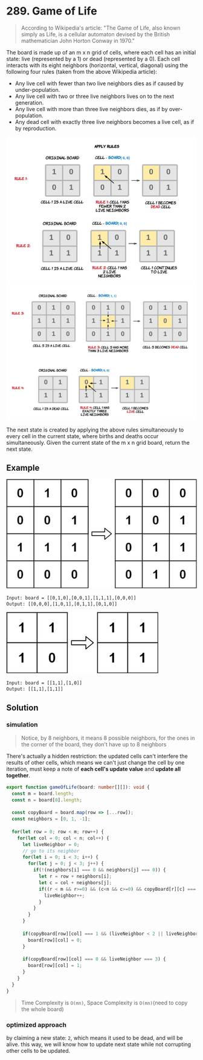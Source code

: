 # 289. Game of Life

> According to Wikipedia's article: "The Game of Life, also known simply as Life, is a cellular automaton devised by the British mathematician John Horton Conway in 1970."

The board is made up of an m x n grid of cells, 
where each cell has an initial state: live (represented by a 1) or dead (represented by a 0). 
Each cell interacts with its eight neighbors (horizontal, vertical, diagonal) using the following four rules (taken from the above Wikipedia article):

* Any live cell with fewer than two live neighbors dies as if caused by under-population.
* Any live cell with two or three live neighbors lives on to the next generation.
* Any live cell with more than three live neighbors dies, as if by over-population.
* Any dead cell with exactly three live neighbors becomes a live cell, as if by reproduction.

![game-of-life-1](../../../static/img/array/Game_of_life_1.png)
![game-of-life-1](../../../static/img/array/Game_of_life_2.png)

The next state is created by applying the above rules simultaneously to every cell in the current state, where births and deaths occur simultaneously. 
Given the current state of the m x n grid board, return the next state.


## Example
![example-one](../../../static/img/array/289-example-1.jpg)
```
Input: board = [[0,1,0],[0,0,1],[1,1,1],[0,0,0]]
Output: [[0,0,0],[1,0,1],[0,1,1],[0,1,0]]
```

![example-two](../../../static/img/array/289-example-2.jpg)
```
Input: board = [[1,1],[1,0]]
Output: [[1,1],[1,1]]
```

## Solution

### simulation
> Notice, by 8 neighbors, it means 8 possible neighbors, for the ones in the corner of the board, they don't have up to 8 neighbors

There's actually a hidden restriction: the updated cells can't interfere the results of other cells, which means we can't just change the cell by one iteration, must keep a note of **each cell's update value** and **update all together**. 

```ts
export function gameOfLife(board: number[][]): void {
  const m = board.length;
  const n = board[0].length;

  const copyBoard = board.map(row => [...row]);
  const neighbors = [0, 1, -1];

  for(let row = 0; row < m; row++) {
    for(let col = 0; col < n; col++) {
      let liveNeighbor = 0;
      // go to its neighbor
      for(let i = 0; i < 3; i++) {
        for(let j = 0; j < 3; j++) {
          if(!(neighbors[i] === 0 && neighbors[j] === 0)) {
            let r = row + neighbors[i];
            let c = col + neighbors[j];
            if((r < m && r>=0) && (c<n && c>=0) && copyBoard[r][c] === 1) {
              liveNeighbor++;
            }
          }
        }
      }

      if(copyBoard[row][col] === 1 && (liveNeighbor < 2 || liveNeighbor > 3)) {
        board[row][col] = 0;
      }

      if(copyBoard[row][col] === 0 && liveNeighbor === 3) {
        board[row][col] = 1;
      }
    }
  }
}
```
> Time Complexity is `O(mn)`, Space Complexity is `O(mn)`(need to copy the whole board)

### optimized approach
by claiming a new state: `2`, which means it used to be dead, and will be alive. this way, we will know how to update next state 
while not corrupting other cells to be updated.
